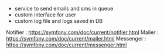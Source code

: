 - service to send emails and sms in queue
- custom interface for user
- custom log file and logs saved in DB

Notifier : https://symfony.com/doc/current/notifier.html
Mailer : https://symfony.com/doc/current/mailer.html
Messenger : https://symfony.com/doc/current/messenger.html
